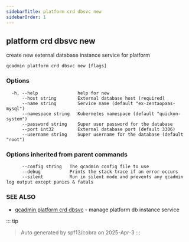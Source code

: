 ```yaml
---
sidebarTitle: platform crd dbsvc new
sidebarOrder: 1
---
```


## platform crd dbsvc new<Badge type="tip" text="4.0.0" />

create new external database instance service for platform

```
qcadmin platform crd dbsvc new [flags]
```

### Options

```
  -h, --help               help for new
      --host string        External database host (required)
      --name string        Service name (default "ex-zentaopaas-mysql")
      --namespace string   Kubernetes namespace (default "quickon-system")
      --password string    Super user password for the database
      --port int32         External database port (default 3306)
      --username string    Super username for the database (default "root")
```

### Options inherited from parent commands

```
      --config string   The qcadmin config file to use
      --debug           Prints the stack trace if an error occurs
      --silent          Run in silent mode and prevents any qcadmin log output except panics & fatals
```

### SEE ALSO

* [qcadmin platform crd dbsvc](platform_crd_dbsvc.md)	 - manage platform db instance service

::: tip
>Auto generated by spf13/cobra on 2025-Apr-3
:::